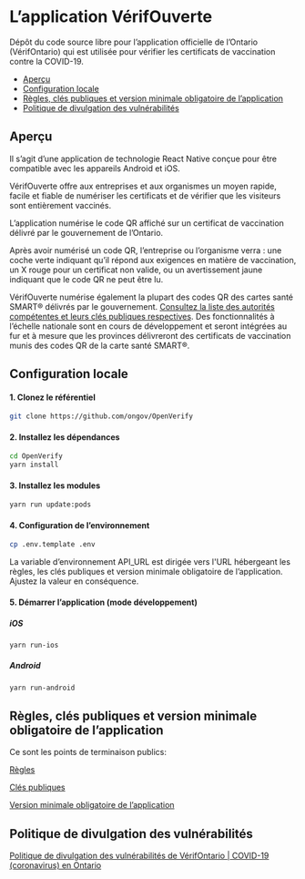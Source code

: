 # L’application VérifOuverte 

Dépôt du code source libre pour l’application officielle de l’Ontario (VérifOntario) qui est utilisée pour vérifier les certificats de vaccination contre la COVID-19.
- [Aperçu](#aperçu)
- [Configuration locale](#configuration-locale)
- [Règles, clés publiques et version minimale obligatoire de l’application](#rules-public-keys-and-minimum-mandatory-app-version)
- [Politique de divulgation des vulnérabilités](#vulnerability-disclosure-policy)

## Aperçu
Il s’agit d’une application de technologie React Native conçue pour être compatible avec les appareils Android et iOS.

VérifOuverte offre aux entreprises et aux organismes un moyen rapide, facile et fiable de numériser les certificats et de vérifier que les visiteurs sont entièrement vaccinés.

L’application numérise le code QR affiché sur un certificat de vaccination délivré par le gouvernement de l’Ontario.  

Après avoir numérisé un code QR, l’entreprise ou l’organisme verra : une coche verte indiquant qu’il répond aux exigences en matière de vaccination, un X rouge pour un certificat non valide, ou un avertissement jaune indiquant que le code QR ne peut être lu.

VérifOuverte numérise également la plupart des codes QR des cartes santé SMART® délivrés par le gouvernement. [Consultez la liste des autorités compétentes et leurs clés publiques respectives](https://files.ontario.ca/apps/verify/verifyRulesetON.json). Des fonctionnalités à l’échelle nationale sont en cours de développement et seront intégrées au fur et à mesure que les provinces délivreront des certificats de vaccination munis des codes QR de la carte santé SMART®.


## Configuration locale

#### 1. Clonez le référentiel 

```bash
git clone https://github.com/ongov/OpenVerify
```

#### 2. Installez les dépendances

```bash
cd OpenVerify
yarn install
```

#### 3. Installez les modules

```bash
yarn run update:pods
```

#### 4. Configuration de l’environnement

```bash
cp .env.template .env
```
La variable d’environnement API_URL est dirigée vers l'URL hébergeant les règles, les clés publiques et version minimale obligatoire de l’application. Ajustez la valeur en conséquence.

#### 5. Démarrer l’application (mode développement)

##### iOS

```bash
yarn run-ios
```
##### Android

```bash
yarn run-android
```

## Règles, clés publiques et version minimale obligatoire de l’application

Ce sont les points de terminaison publics:  

[Règles](https://files.ontario.ca/apps/verify/verifyRulesetON.json)

[Clés publiques](https://files.ontario.ca/apps/verify/verifyRulesetON.json)

[Version minimale obligatoire de l’application](https://files.ontario.ca/apps/verify/minimumVersion.json)

## Politique de divulgation des vulnérabilités

[Politique de divulgation des vulnérabilités de VérifOntario | COVID-19 (coronavirus) en Ontario ](https://covid-19.ontario.ca/fr/verif-divulgation-vulnerabilite)

